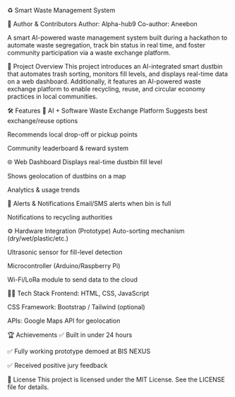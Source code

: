♻️ Smart Waste Management System

👤 Author & Contributors
Author: Alpha-hub9
Co-author: Aneebon

A smart AI-powered waste management system built during a hackathon to automate waste segregation, track bin status in real time, and foster community participation via a waste exchange platform.

🚀 Project Overview
This project introduces an AI-integrated smart dustbin that automates trash sorting, monitors fill levels, and displays real-time data on a web dashboard. Additionally, it features an AI-powered waste exchange platform to enable recycling, reuse, and circular economy practices in local communities.

🛠 Features
🧠 AI + Software Waste Exchange Platform
Suggests best exchange/reuse options

Recommends local drop-off or pickup points

Community leaderboard & reward system

🌐 Web Dashboard
Displays real-time dustbin fill level

Shows geolocation of dustbins on a map

Analytics & usage trends

🔔 Alerts & Notifications
Email/SMS alerts when bin is full

Notifications to recycling authorities

⚙ Hardware Integration (Prototype)
Auto-sorting mechanism (dry/wet/plastic/etc.)

Ultrasonic sensor for fill-level detection

Microcontroller (Arduino/Raspberry Pi)

Wi-Fi/LoRa module to send data to the cloud

🧑‍💻 Tech Stack
Frontend: HTML, CSS, JavaScript

CSS Framework: Bootstrap / Tailwind (optional)

APIs: Google Maps API for geolocation

🏆 Achievements
✅ Built in under 24 hours

✅ Fully working prototype demoed at BIS NEXUS

✅ Received positive jury feedback

📜 License
This project is licensed under the MIT License. See the LICENSE file for details.

